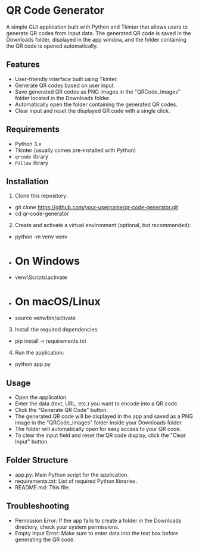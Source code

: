 # QR Code Generator

A simple GUI application built with Python and Tkinter that allows users to generate QR codes from input data. The generated QR code is saved in the Downloads folder, displayed in the app window, and the folder containing the QR code is opened automatically.

## Features
- User-friendly interface built using Tkinter.
- Generate QR codes based on user input.
- Save generated QR codes as PNG images in the "QRCode_Images" folder located in the Downloads folder.
- Automatically open the folder containing the generated QR codes.
- Clear input and reset the displayed QR code with a single click.

## Requirements
- Python 3.x
- Tkinter (usually comes pre-installed with Python)
- `qrcode` library
- `Pillow` library

## Installation

1. Clone this repository:
- git clone https://github.com/your-username/qr-code-generator.git
- cd qr-code-generator

2. Create and activate a virtual environment (optional, but recommended):
- python -m venv venv
- # On Windows
- venv\Scripts\activate
- # On macOS/Linux
- source venv/bin/activate

3. Install the required dependencies:
- pip install -r requirements.txt

4. Run the application:
- python app.py

## Usage
- Open the application.
- Enter the data (text, URL, etc.) you want to encode into a QR code.
- Click the "Generate QR Code" button.
- The generated QR code will be displayed in the app and saved as a PNG image in the "QRCode_Images" folder inside your Downloads folder.
- The folder will automatically open for easy access to your QR code.
- To clear the input field and reset the QR code display, click the "Clear Input" button. 

## Folder Structure
- app.py: Main Python script for the application.
- requirements.txt: List of required Python libraries.
- README.md: This file.

## Troubleshooting
- Permission Error: If the app fails to create a folder in the Downloads directory, check your system permissions.
- Empty Input Error: Make sure to enter data into the text box before generating the QR code.